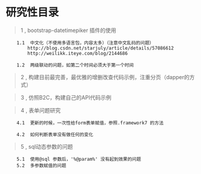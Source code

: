 # 研究性目录

> 1 , bootstrap-datetimepiker 插件的使用

        1.1  中文化（不使用多语言包，内容太多）（注意中文乱码的问题）
            http://blog.csdn.net/starjuly/article/details/57086612
            http://weilikk.iteye.com/blog/2144686

        1.2  两级联动的问题，如第二个时间必须大于第一个时间

> 2 , 构建目前最完善，最优雅的增删改查代码示例，注重分页（dapper的方式）   

> 3 , 仿照B2C，构建自己的API代码示例 

> 4 , 表单问题研究

        4.1  更新的时候，一次性给form表单赋值，参照.framework7 的方法

        4.2  如何判断表单没有做任何的变化

> 5 , sql动态参数的问题

        5.1  使用@sql 参数后，'%@param%' 没有起到效果的问题
        5.2  多参数赋值的问题
   
